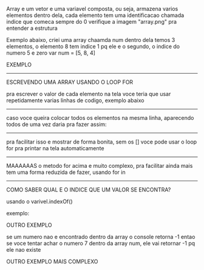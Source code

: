  Array e um vetor
 e uma variavel composta, ou seja, armazena varios elementos dentro dela, cada elemento tem uma identificacao chamada indice que comeca sempre do 0
 verifique a imagem "array.png" pra entender a estrutura

Exemplo abaixo, criei uma array chaamda num
dentro dela temos 3 elementos, o elemento 8 tem indice 1 pq ele e o segundo, o indice do numero 5 e zero
var num = [5, 8, 4]

<script>
    let num = [5, 8, 9, 2]
    num[4] = 6 //acrescentei o numero 6 na posicao 4
    num.push(7) //esse e outro metodo pra acrescentar elemento na array, significa que vai acrescentar o numero 7 como ultima posicao da array
    num.length //serve pra saber o tamanho da array, diz quantos elementos tem dentro
    num.sort() //vai organizar os elementos dentro da array, se forem numero vai colocar em order crescente, se forem palavras vai colocar em ordem alfabetica
</script>


EXEMPLO
<script>
let num = [5, 8, 9, 2]
console.log(num)
//resultado: [ 5, 8, 9, 2 ]

let num = [5, 8, 9, 2, 3]
console.log(`O vetor tem ${num.length} posicoes`)
//resultado: O vetor tem 5 posicoes

let num = [5, 8, 9, 2, 3]
console.log(`O vetor de posicao um e o numero: ${num[1]}`)
//resultado: O vetor de posicao um e o numero: 8

let num = [5, 8, 9, 2, 3]
num.sort() //usei o sorte pra organizar os elementos por ordem numerica
console.log(num[0]) //agora o elemento da posicao 0 e 2

let num = [5, 8, 9, 2, 3]
num.push(1) //adicionei o numero 1 depois do numero 3 dentro da array

</script>

______________________________________________________________________________________
ESCREVENDO UMA ARRAY USANDO O LOOP FOR

pra escrever o valor de cada elemento na tela voce teria que usar repetidamente varias linhas de codigo, exemplo abaixo
<script>

let valores = [8, 1, 7, 4, 2, 9]
console.log(valores[0]) //assim ele vai printa o numero que esta dentro de cada indice desses, nesse caso 8
console.log(valores[1]) //nesse caso 1
console.log(valores[2]) //nesse caso 7
console.log(valores[3])

</script>
___________________
caso voce queira colocar todos os elementos na mesma linha, aparecendo todos de uma vez daria pra fazer assim:
<script>

let valores = [8, 1, 7, 4, 2, 9]
console.log(valores) //mas iria printar os numeros com os []
//resultado: [8, 1, 7, 4, 2, 9] 

</script>

____________________
pra facilitar isso e mostrar de forma bonita, sem os [] voce pode usar o loop for pra printar na tela automaticamente
<script>

var valores = [2, 3, 5, 4, 6, 1]
for(let pos = 0; pos < valores.length; pos++) { //criei a variavel pos que comeca no 0, enquanto a variavel pos for menor do que o tamanho da array valores, o pos vai receber pos + 1
    console.log(`A posicao ${pos} tem o valor ${valores[pos]}`)
}
/* resultado: 
A posicao 0 tem o valor 2
A posicao 1 tem o valor 3
A posicao 2 tem o valor 5
A posicao 3 tem o valor 4
A posicao 4 tem o valor 6
A posicao 5 tem o valor 1
*/
</script>

__________________
MAAAAAAS o metodo for acima e muito complexo, pra facilitar ainda mais tem uma forma reduzida de fazer, usando for in

<script>

var valores = [2, 3, 5, 4, 6, 1]
for(let pos in valores) { //para cada posicao em valores
    console.log(`A posicao ${pos} tem o valor ${valores[pos]}`) //mostre valores
}
/* resultado: 
A posicao 0 tem o valor 2
A posicao 1 tem o valor 3
A posicao 2 tem o valor 5
A posicao 3 tem o valor 4
A posicao 4 tem o valor 6
A posicao 5 tem o valor 1
*/

</script>
___________________
COMO SABER QUAL E O INDICE QUE UM VALOR SE ENCONTRA?

usando o varivel.indexOf()

exemplo:
<script>
var valores = [2, 3, 5, 4, 6, 1]
valores.indexOf(5)
//resultado: 2, porq mostra a chave index do valor 5

</script>

OUTRO EXEMPLO
<script>
let num = [5, 8, 9, 2]
let pos = num.indexOf(8) //adicionou a let num dentro de pos e ao mesmo tempo buscou a posicao do numero 8
console.log(`O valor 8 esta na posicao ${pos}`)
</script>

se um numero nao e encontrado dentro da array o console retorna -1
entao se voce tentar achar o numero 7 dentro da array num, ele vai retornar -1 pq ele nao existe

OUTRO EXEMPLO MAIS COMPLEXO
<script>
let num = [5, 8, 9, 2]
let pos = num.indexOf(8) //adicionou a let num dentro de pos e ao mesmo tempo buscou a posicao do numero 8
if (pos == -1) {
    console.log(`Valor nao encontrado`)
} else {
    console.log(`O valor 8 esta na posicao ${pos}`)
}
//resultado: O valor 8 esta na posicao 1
</script>